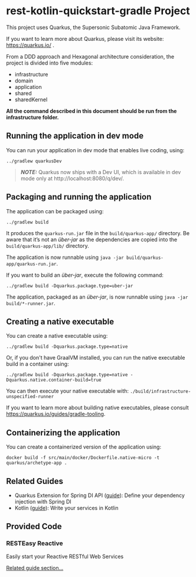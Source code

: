 # rest-kotlin-quickstart-gradle Project

This project uses Quarkus, the Supersonic Subatomic Java Framework.

If you want to learn more about Quarkus, please visit its website: https://quarkus.io/ .

From a DDD approach and Hexagonal architecture consideration, the project is divided into five modules:

- infrastructure
- domain
- application
- shared
- sharedKernel

**All the command described in this document should be run from the infrastructure folder.**

## Running the application in dev mode

You can run your application in dev mode that enables live coding, using:
```shell script
../gradlew quarkusDev
```

> **_NOTE:_**  Quarkus now ships with a Dev UI, which is available in dev mode only at http://localhost:8080/q/dev/.

## Packaging and running the application

The application can be packaged using:
```shell script
../gradlew build
```
It produces the `quarkus-run.jar` file in the `build/quarkus-app/` directory.
Be aware that it’s not an _über-jar_ as the dependencies are copied into the `build/quarkus-app/lib/` directory.

The application is now runnable using `java -jar build/quarkus-app/quarkus-run.jar`.

If you want to build an _über-jar_, execute the following command:
```shell script
../gradlew build -Dquarkus.package.type=uber-jar
```

The application, packaged as an _über-jar_, is now runnable using `java -jar build/*-runner.jar`.

## Creating a native executable

You can create a native executable using: 
```shell script
../gradlew build -Dquarkus.package.type=native
```

Or, if you don't have GraalVM installed, you can run the native executable build in a container using: 
```shell script
../gradlew build -Dquarkus.package.type=native -Dquarkus.native.container-build=true
```

You can then execute your native executable with: `./build/infrastructure-unspecified-runner`

If you want to learn more about building native executables, please consult https://quarkus.io/guides/gradle-tooling.

## Containerizing the application

You can create a containerized version of the application using:
```shell script
docker build -f src/main/docker/Dockerfile.native-micro -t quarkus/archetype-app .
```

## Related Guides

- Quarkus Extension for Spring DI API ([guide](https://quarkus.io/guides/spring-di)): Define your dependency injection with Spring DI
- Kotlin ([guide](https://quarkus.io/guides/kotlin)): Write your services in Kotlin

## Provided Code

### RESTEasy Reactive

Easily start your Reactive RESTful Web Services

[Related guide section...](https://quarkus.io/guides/getting-started-reactive#reactive-jax-rs-resources)
